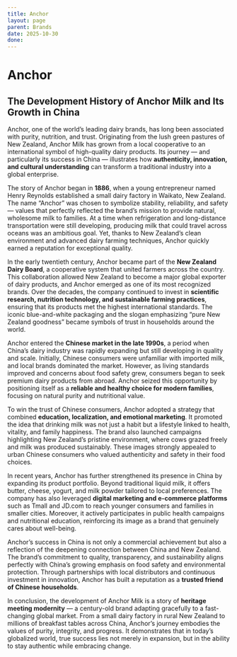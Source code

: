 ```yaml
---
title: Anchor
layout: page
parent: Brands
date: 2025-10-30
done:
---
```


# Anchor

## The Development History of Anchor Milk and Its Growth in China

Anchor, one of the world’s leading dairy brands, has long been associated with purity, nutrition, and trust. Originating from the lush green pastures of New Zealand, Anchor Milk has grown from a local cooperative to an international symbol of high-quality dairy products. Its journey — and particularly its success in China — illustrates how **authenticity, innovation, and cultural understanding** can transform a traditional industry into a global enterprise.

The story of Anchor began in **1886**, when a young entrepreneur named Henry Reynolds established a small dairy factory in Waikato, New Zealand. The name “Anchor” was chosen to symbolize stability, reliability, and safety — values that perfectly reflected the brand’s mission to provide natural, wholesome milk to families. At a time when refrigeration and long-distance transportation were still developing, producing milk that could travel across oceans was an ambitious goal. Yet, thanks to New Zealand’s clean environment and advanced dairy farming techniques, Anchor quickly earned a reputation for exceptional quality.

In the early twentieth century, Anchor became part of the **New Zealand Dairy Board**, a cooperative system that united farmers across the country. This collaboration allowed New Zealand to become a major global exporter of dairy products, and Anchor emerged as one of its most recognized brands. Over the decades, the company continued to invest in **scientific research, nutrition technology, and sustainable farming practices**, ensuring that its products met the highest international standards. The iconic blue-and-white packaging and the slogan emphasizing “pure New Zealand goodness” became symbols of trust in households around the world.

Anchor entered the **Chinese market in the late 1990s**, a period when China’s dairy industry was rapidly expanding but still developing in quality and scale. Initially, Chinese consumers were unfamiliar with imported milk, and local brands dominated the market. However, as living standards improved and concerns about food safety grew, consumers began to seek premium dairy products from abroad. Anchor seized this opportunity by positioning itself as a **reliable and healthy choice for modern families**, focusing on natural purity and nutritional value.

To win the trust of Chinese consumers, Anchor adopted a strategy that combined **education, localization, and emotional marketing**. It promoted the idea that drinking milk was not just a habit but a lifestyle linked to health, vitality, and family happiness. The brand also launched campaigns highlighting New Zealand’s pristine environment, where cows grazed freely and milk was produced sustainably. These images strongly appealed to urban Chinese consumers who valued authenticity and safety in their food choices.

In recent years, Anchor has further strengthened its presence in China by expanding its product portfolio. Beyond traditional liquid milk, it offers butter, cheese, yogurt, and milk powder tailored to local preferences. The company has also leveraged **digital marketing and e-commerce platforms** such as Tmall and JD.com to reach younger consumers and families in smaller cities. Moreover, it actively participates in public health campaigns and nutritional education, reinforcing its image as a brand that genuinely cares about well-being.

Anchor’s success in China is not only a commercial achievement but also a reflection of the deepening connection between China and New Zealand. The brand’s commitment to quality, transparency, and sustainability aligns perfectly with China’s growing emphasis on food safety and environmental protection. Through partnerships with local distributors and continuous investment in innovation, Anchor has built a reputation as a **trusted friend of Chinese households**.

In conclusion, the development of Anchor Milk is a story of **heritage meeting modernity** — a century-old brand adapting gracefully to a fast-changing global market. From a small dairy factory in rural New Zealand to millions of breakfast tables across China, Anchor’s journey embodies the values of purity, integrity, and progress. It demonstrates that in today’s globalized world, true success lies not merely in expansion, but in the ability to stay authentic while embracing change.